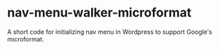 # nav-menu-walker-microformat
A short code for initializing nav menu in Wordpress to support Google's microformat.
